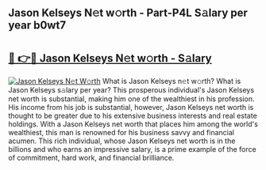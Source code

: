 ## Jason Kelseys N𝚎t w𝚘rth - Part-P4L S𝚊lary per year b0wt7

# <h2><a href="http://gc1sx3t.nevu.top/?p=Jason+Kelseys">🔗 👉🔴 Jason Kelseys N𝚎t w𝚘rth - S𝚊lary</a></h2>

[![Jason Kelseys N𝚎t W𝚘rth](https://i.imgur.com/Oavwk0R.jpeg)](http://gc1sx3t.nevu.top/?p=Jason+Kelseys)
What is Jason Kelseys n𝚎t w𝚘rth? What is Jason Kelseys s𝚊lary per year?
This prosperous individual's Jason Kelseys net worth is substantial, making him one of the wealthiest in his profession. His income from his job is substantial, however, Jason Kelseys net worth is thought to be greater due to his extensive business interests and real estate holdings. With a Jason Kelseys net worth that places him among the world's wealthiest, this man is renowned for his business savvy and financial acumen. This rich individual, whose Jason Kelseys net worth is in the billions and who earns an impressive salary, is a prime example of the force of commitment, hard work, and financial brilliance.
